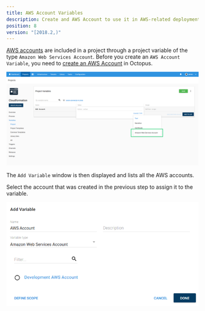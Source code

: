 ```yaml
---
title: AWS Account Variables
description: Create and AWS Account to use it in AWS-related deployment steps
position: 8
version: "[2018.2,)"
---
```


[AWS accounts](/docs/infrastructure/aws/index.md) are included in a project through a project variable of the type `Amazon Web Services Account`. Before you create an `AWS Account Variable`, you need to [create an AWS Account](/docs/infrastructure/aws/index.md) in Octopus.

![AWS Account Variable](aws-account-variable.png "width=500")

The `Add Variable` window is then displayed and lists all the AWS accounts.

Select the account that was created in the previous step to assign it to the variable.

![AWS Account Variable Selection](aws-account-variable-selection.png "width=500")
